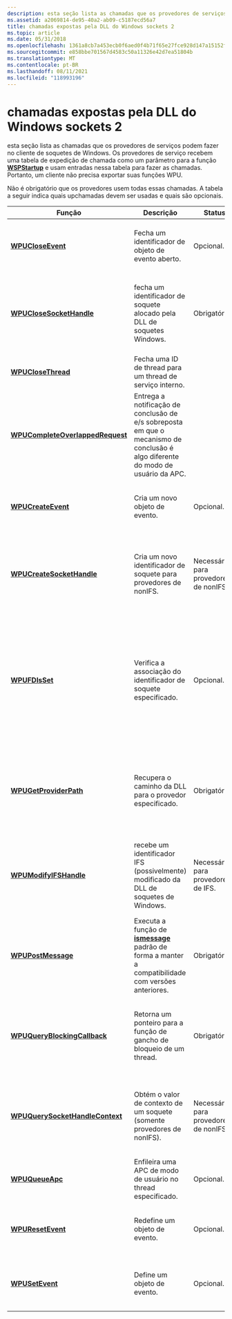 ```yaml
---
description: esta seção lista as chamadas que os provedores de serviços podem fazer no cliente de soquetes de Windows.
ms.assetid: a2069814-de95-40a2-ab09-c5187ecd56a7
title: chamadas expostas pela DLL do Windows sockets 2
ms.topic: article
ms.date: 05/31/2018
ms.openlocfilehash: 1361a8cb7a453ecb0f6aed0f4b71f65e27fce928d147a15152fab5fa5bcd9942
ms.sourcegitcommit: e858bbe701567d4583c50a11326e42d7ea51804b
ms.translationtype: MT
ms.contentlocale: pt-BR
ms.lasthandoff: 08/11/2021
ms.locfileid: "118993196"
---
```

# <a name="upcalls-exposed-by-windows-sockets-2-dll"></a>chamadas expostas pela DLL do Windows sockets 2

esta seção lista as chamadas que os provedores de serviços podem fazer no cliente de soquetes de Windows. Os provedores de serviço recebem uma tabela de expedição de chamada como um parâmetro para a função [**WSPStartup**](/windows/desktop/api/Ws2spi/nf-ws2spi-wspstartup) e usam entradas nessa tabela para fazer as chamadas. Portanto, um cliente não precisa exportar suas funções WPU.

Não é obrigatório que os provedores usem todas essas chamadas. A tabela a seguir indica quais upchamadas devem ser usadas e quais são opcionais.

| Função                                                               | Descrição                                                                                                              | Status                         | Significado                                                                                                                                                                          |
|------------------------------------------------------------------------|--------------------------------------------------------------------------------------------------------------------------|--------------------------------|----------------------------------------------------------------------------------------------------------------------------------------------------------------------------------|
| [**WPUCloseEvent**](/windows/desktop/api/Ws2spi/nf-ws2spi-wpucloseevent)                               | Fecha um identificador de objeto de evento aberto.                                                                                      | Opcional.                      | o provedor pode usar uma chamada de Windows apropriada em vez disso.                                                                                                                     |
| [**WPUCloseSocketHandle**](/windows/desktop/api/Ws2spi/nf-ws2spi-wpuclosesockethandle)                 | fecha um identificador de soquete alocado pela DLL de soquetes Windows.                                                             | Obrigatórios.                      | O \_32.dll Ws2 precisa consultar e/ou modificar informações de estado interno associadas ao identificador de soquete.                                                                       |
| [**WPUCloseThread**](/windows/desktop/api/Ws2spi/nf-ws2spi-wpuclosethread)                             | Fecha uma ID de thread para um thread de serviço interno.                                                                       |                                |                                                                                                                                                                                  |
| [**WPUCompleteOverlappedRequest**](/windows/desktop/api/Ws2spi/nf-ws2spi-wpucompleteoverlappedrequest) | Entrega a notificação de conclusão de e/s sobreposta em que o mecanismo de conclusão é algo diferente do modo de usuário da APC.    |                                |                                                                                                                                                                                  |
| [**WPUCreateEvent**](/windows/desktop/api/Ws2spi/nf-ws2spi-wpucreateevent)                             | Cria um novo objeto de evento.                                                                                              | Opcional.                      | o provedor pode usar uma chamada de Windows apropriada em vez disso.                                                                                                                        |
| [**WPUCreateSocketHandle**](/windows/desktop/api/Ws2spi/nf-ws2spi-wpucreatesockethandle)               | Cria um novo identificador de soquete para provedores de nonIFS.                                                                        | Necessário para provedores de nonIFS. | O \_32.dll Ws2 precisa consultar e/ou modificar informações de estado interno associadas ao identificador de soquete.                                                                       |
| [**WPUFDIsSet**](/windows/desktop/api/Ws2spi/nf-ws2spi-wpufdisset)                                     | Verifica a associação do identificador de soquete especificado.                                                                    | Opcional.                      | Essa é apenas uma função de conveniência que sabe como se aprofundar por meio de estruturas de [**\_ conjunto do FD**](/windows/desktop/api/winsock/nf-winsock-fd_set) . Um provedor pode precisar examinar essas estruturas explicitamente de qualquer forma. |
| [**WPUGetProviderPath**](/windows/desktop/api/Ws2spi/nf-ws2spi-wpugetproviderpath)                     | Recupera o caminho da DLL para o provedor especificado.                                                                       | Obrigatórios.                      | Somente o \_32.dll Ws2 saberia onde uma camada de protocolo adjacente (potencialmente de outro fornecedor) foi instalada.                                                           |
| [**WPUModifyIFSHandle**](/windows/desktop/api/Ws2spi/nf-ws2spi-wpumodifyifshandle)                     | recebe um identificador IFS (possivelmente) modificado da DLL de soquetes de Windows.                                                  | Necessário para provedores de IFS.    | O \_32.dll Ws2 precisa consultar e/ou modificar informações de estado interno associadas ao identificador de soquete.                                                                       |
| [**WPUPostMessage**](/windows/desktop/api/Ws2spi/nf-ws2spi-wpupostmessage)                             | Executa a função de [**ismessage**](/windows/win32/api/winuser/nf-winuser-postmessagea) padrão de forma a manter a compatibilidade com versões anteriores. | Obrigatórios.                      | somente Windows 2000 e Windows NT. Windows 95 permite a mensagem de postagem do modo kernel.                                                                                               |
| [**WPUQueryBlockingCallback**](/windows/desktop/api/Ws2spi/nf-ws2spi-wpuqueryblockingcallback)         | Retorna um ponteiro para a função de gancho de bloqueio de um thread.                                                                  | Obrigatórios.                      | não há nenhuma funcionalidade de Windows correspondente. Somente o \_32.dll Ws2 tem as informações para fazer isso.                                                                    |
| [**WPUQuerySocketHandleContext**](/windows/desktop/api/Ws2spi/nf-ws2spi-wpuquerysockethandlecontext)   | Obtém o valor de contexto de um soquete (somente provedores de nonIFS).                                                                   | Necessário para provedores de nonIFS. | O \_32.dll Ws2 precisa consultar e/ou modificar informações de estado interno associadas ao identificador de soquete.                                                                       |
| [**WPUQueueApc**](/windows/desktop/api/Ws2spi/nf-ws2spi-wpuqueueapc)                                   | Enfileira uma APC de modo de usuário no thread especificado.                                                                          | Opcional.                      | O [**QueueUserApc**](/windows/win32/api/processthreadsapi/nf-processthreadsapi-queueuserapc) também pode ser usado.                                                                                                                      |
| [**WPUResetEvent**](/windows/desktop/api/Ws2spi/nf-ws2spi-wpuresetevent)                               | Redefine um objeto de evento.                                                                                                  | Opcional.                      | o provedor pode usar uma chamada de Windows apropriada em vez disso.                                                                                                                        |
| [**WPUSetEvent**](/windows/desktop/api/Ws2spi/nf-ws2spi-wpusetevent)                                   | Define um objeto de evento.                                                                                                    | Opcional.                      | o provedor pode usar uma chamada de Windows apropriada em vez disso.                                                                                                                        |



 

 

 
